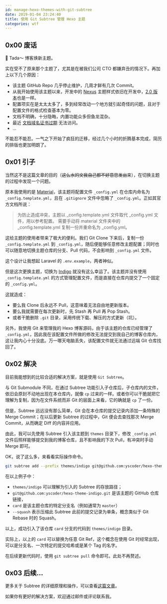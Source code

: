 ```yaml
---
id: manage-hexo-themes-with-git-subtree
date: 2019-01-04 23:24:40
title: 使用 Git Subtree 管理 Hexo 主题
categories: wtf
---
```


## 0x00 废话

🎉 Tada～ 博客焕新主题。

实在受不了原来那个主题了，尤其是在被我们公司 CTO 都嫌弃丑的情况下。再加上以下几个原因：

- 该主题 GitHub Repo 几乎停止维护，几周才鲜有几次 Commit。
- 从我开始使用该主题以来，开发中的 [Nexus](https://neko-dev.github.io/material-theme-docs/#/config_style?id=nexus%EF%BC%88%E5%BC%80%E5%8F%91%E4%B8%AD%EF%BC%89) 主题样式依旧在开发中，[2.0 版本](https://github.com/viosey/hexo-theme-material/tree/2.x-develop)也是一样。
- 配置项实在是太太太多了，多到经常改动一个地方就引起奇怪的问题，且对于配置文件的格式检查基本为零。
- 文档不明确，十分隐晦，内置功能众多但鱼龙混杂。
- 最近 [文档域名证书过期](https://github.com/viosey/hexo-theme-material/issues/698) 无法访问。
- ...

不能忍不能忍。一气之下开始了疯狂的迁移，经过几个小时的折腾基本完成，简历的排版也更加明朗了。

## 0x01 引子

当然这不是这篇文章的目的（<del>这么水的文我自己都不好意思发出来</del>），在切换主题的过程中发现一个问题。

原本我使用的是 [Material](https://github.com/viosey/hexo-theme-material)，该主题将配置文件 `_config.yml` 在仓库内命名为 `_config.template.yml`，且在 `.gitignore` 文件中忽略了 `_config.yml`。正如其官方文档所说：

> 为防止造成冲突，主题以 _config.template.yml 文件取代 _config.yml 文件，用以参考配置。 需要手动将 material 文件夹中的 _config.template.yml 复制一份并重命名为 _config.yml。

这给主题的使用者带来了极大的便利。我们 Git Clone 下来后，复制一份 `_config.template.yml` 到 `_config.yml`，随后便能够任意修改主题配置；同时也可以随意地切换主题仓库的分支、Pull 代码，不会影响到 `_config.yml` 文件。

这个设计让我想起 Laravel 的 `.env.example`，两者神似。

但是这次更换主题，切换为 [Indigo](https://github.com/yscoder/hexo-theme-indigo) 就没有这么幸运了。该主题并没有使用 `_config.template.yml` 的方式管理配置文件，而是直接在仓库内提交了一个固定的 `_config.yml`。

这就造成：

- 要么我 Clone 后永远不 Pull，这意味着无法自由地更新版本。
- 要么我就需要在每次更新时，先 Stash 再 Pull 再 Pop Stash。
- 或者干脆删除 `.git` 目录，采用传统下载、解压的方式更新（坑）。

另外，我使用 Git 来管理我的 Hexo 博客源码，由于该主题的仓库已经管理了 `_config.yml`，因此我在该配置文件所做的修改无法提交到我自己的博客仓库内，这让我内心十分没底。万一哪天电脑丢失，该配置文件就无法通过远端 Git 仓库找回了。

## 0x02 解决

目前我能想到的比较合适的解决方案，就是使用 `Git Subtree`。

与 Git Submodule 不同，在通过 Subtree 功能引入子仓库后，子仓库内的文件，依旧会原封不动地出现在本仓库内，就像 `cp` 过来的一样。或者你可以干脆就把它理解为复制，因为在文件系统而非 Git 的层面上来看，它的确就是 `cp` 了一份。

但是，Subtree 远远没有那么简单，Git 会在本仓库的提交记录内添加一条特殊的 Merge Commit；在以后更新 Subtree 的过程中，Git 便会去查找那次 Merge Commit，从而确定 Diff 的内容并应用。

由此，我可以先使用 Subtree 引入该主题到 `themes` 目录下，修改 `_config.yml` 文件后照样能够提交到我的博客仓库，且不影响我的下次 Pull，有冲突时手动 Merge 即可。

OK，说了这么多，来看看实际操作命令。

```bash
git subtree add --prefix themes/indigo git@github.com:yscoder/hexo-theme-indigo.git card --squash
```

在以上例子中：

- `themes/indigo` 可以理解为引入的 Subtree 的存放路径；
- `git@github.com:yscoder/hexo-theme-indigo.git` 是该主题的 GitHub 仓库链接，
- `card` 是该主题仓库的特定分支名（例如通常为 `master`）
- `--squash` 表示压缩此 Subtree 此前的提交记录为单条，概念类似于 Git Rebase 时的 Squash。

以上，成功引入了该仓库 `card` 分支的代码到 `themes/indigo` 目录。

实际上，以上的 `card` 可以替换为任意 Git Ref，这个概念在使用 Git 时经常出现，可以是分支名、一次特定的提交哈希或是某个 Tag 的名字。

在后续更新代码时，使用 `git subtree pull` 命令即可。此处不再赘述。

## 0x03 后续...

更多关于 Subtree 的详细原理和操作，可以查看[这篇文章](https://www.atlassian.com/blog/git/alternatives-to-git-submodule-git-subtree)。

如果你有更好的解决方案，欢迎通过邮件或评论联系我。